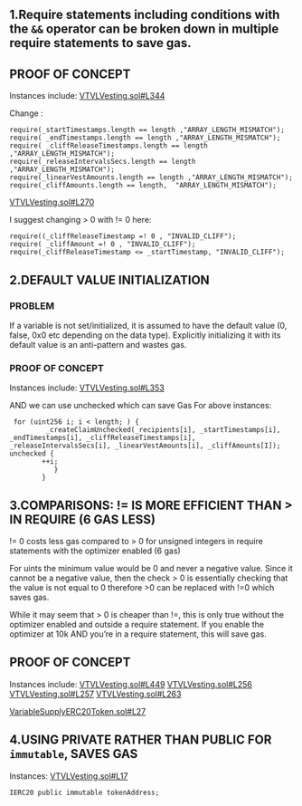   ## 1.Require statements including conditions with the `&&` operator can be broken down in multiple require statements to save gas.

## PROOF OF CONCEPT
Instances include:
[VTVLVesting.sol#L344](https://github.com/code-423n4/2022-09-vtvl/blob/main/contracts/VTVLVesting.sol#L344)

Change :    
```
require(_startTimestamps.length == length ,"ARRAY_LENGTH_MISMATCH");
require( _endTimestamps.length == length ,"ARRAY_LENGTH_MISMATCH");
require( _cliffReleaseTimestamps.length == length  ,"ARRAY_LENGTH_MISMATCH");
require(_releaseIntervalsSecs.length == length ,"ARRAY_LENGTH_MISMATCH");
require(_linearVestAmounts.length == length ,"ARRAY_LENGTH_MISMATCH");
require(_cliffAmounts.length == length,  "ARRAY_LENGTH_MISMATCH");
```

[VTVLVesting.sol#L270](https://github.com/code-423n4/2022-09-vtvl/blob/main/contracts/VTVLVesting.sol#L270)

I suggest changing > 0 with != 0 here:

```
require((_cliffReleaseTimestamp =! 0 , "INVALID_CLIFF");
require( _cliffAmount =! 0 , "INVALID_CLIFF");
require(_cliffReleaseTimestamp <= _startTimestamp, "INVALID_CLIFF");
```
   
## 2.DEFAULT VALUE INITIALIZATION

### PROBLEM
If a variable is not set/initialized, it is assumed to have the default value (0, false, 0x0 etc depending on the data type). Explicitly initializing it with its default value is an anti-pattern and wastes gas.

### PROOF OF CONCEPT
Instances include:
[VTVLVesting.sol#L353](https://github.com/code-423n4/2022-09-vtvl/blob/main/contracts/VTVLVesting.sol#L353)

AND we can use unchecked which can save Gas For above instances:
```
 for (uint256 i; i < length; ) {
         _createClaimUnchecked(_recipients[i], _startTimestamps[i], _endTimestamps[i], _cliffReleaseTimestamps[i], _releaseIntervalsSecs[i], _linearVestAmounts[i], _cliffAmounts[I]);
unchecked {
	    ++i;
           }
        }
```

## 3.COMPARISONS: != IS MORE EFFICIENT THAN > IN REQUIRE (6 GAS LESS)
!= 0 costs less gas compared to > 0 for unsigned integers in require statements with the optimizer enabled (6 gas)

For uints the minimum value would be 0 and never a negative value. Since it cannot be a negative value, then the check > 0 is essentially checking that the value is not equal to 0 therefore >0 can be replaced with !=0 which saves gas.

While it may seem that > 0 is cheaper than !=, this is only true without the optimizer enabled and outside a require statement. If you enable the optimizer at 10k AND you’re in a require statement, this will save gas.

## PROOF OF CONCEPT
Instances include:
[VTVLVesting.sol#L449](https://github.com/code-423n4/2022-09-vtvl/blob/main/contracts/VTVLVesting.sol#L449)
[VTVLVesting.sol#L256](https://github.com/code-423n4/2022-09-vtvl/blob/main/contracts/VTVLVesting.sol#L256)
[VTVLVesting.sol#L257](https://github.com/code-423n4/2022-09-vtvl/blob/main/contracts/VTVLVesting.sol#L257)
[VTVLVesting.sol#L263](https://github.com/code-423n4/2022-09-vtvl/blob/main/contracts/VTVLVesting.sol#L263)

[VariableSupplyERC20Token.sol#L27](https://github.com/code-423n4/2022-09-vtvl/blob/main/contracts/token/VariableSupplyERC20Token.sol#L27)

## 4.USING PRIVATE RATHER THAN PUBLIC FOR `immutable`, SAVES GAS

Instances:
[VTVLVesting.sol#L17](https://github.com/code-423n4/2022-09-vtvl/blob/main/contracts/VTVLVesting.sol#L17)
```
IERC20 public immutable tokenAddress;
```